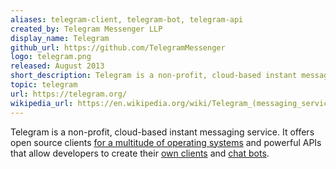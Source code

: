 ```yaml
---
aliases: telegram-client, telegram-bot, telegram-api
created_by: Telegram Messenger LLP
display_name: Telegram
github_url: https://github.com/TelegramMessenger
logo: telegram.png
released: August 2013
short_description: Telegram is a non-profit, cloud-based instant messaging service.
topic: telegram
url: https://telegram.org/
wikipedia_url: https://en.wikipedia.org/wiki/Telegram_(messaging_service)
---
```

Telegram is a non-profit, cloud-based instant messaging service. It offers open source clients [for a multitude of operating systems](https://telegram.org/apps) and powerful APIs that allow developers to create their [own clients](https://core.telegram.org/api#telegram-api) and [chat bots](https://core.telegram.org/bots).
